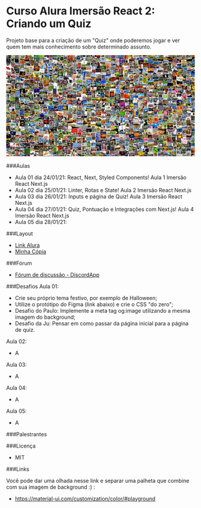 # Curso Alura Imersão React 2: Criando um Quiz

Projeto base para a criação de um "Quiz" onde poderemos jogar e ver quem tem mais conhecimento sobre determinado assunto.

![Capa do Projeto](/img/capa/invencoesquiz.png)

###Aulas
  * Aula 01 dia 24/01/21: React, Next, Styled Components! Aula 1 Imersão React Next.js
  * Aula 02 dia 25/01/21: Linter, Rotas e State! Aula 2 Imersão React Next.js
  * Aula 03 dia 26/01/21: Inputs e página de Quiz! Aula 3 Imersão React Next.js
  * Aula 04 dia 27/01/21: Quiz, Pontuação e Integrações com Next.js! Aula 4 Imersão React Next.js
  * Aula 05 dia 28/01/21: 

###Layout
  - [Link Alura](https://www.figma.com/file/cg1MIzSRRss8ggpypQbmdD/AluraQuiz?node-id=0%3A1)
  - [Minha Cópia]()

###Fórum
- [Fórum de discussão - DiscordApp](https://discord.com/invite/uSZGtDrBep)

###Desafios
Aula 01:
  * Crie seu próprio tema festivo, por exemplo de Halloween;
  * Utilize o protótipo do Figma (link abaixo) e crie o CSS "do zero";
  * Desafio do Paulo: Implemente a meta tag og:image utilizando a mesma imagem do background;
  * Desafio da Ju: Pensar em como passar da página inicial para a página de quiz.

Aula 02:
  * A

Aula 03:
  * A

Aula 04:
  * A

Aula 05:
  * A

###Palestrantes


###Licença
  - MIT


###Links

Você pode dar uma olhada nesse link e separar uma palheta que combine com sua imagem de background :) :
- https://material-ui.com/customization/color/#playground